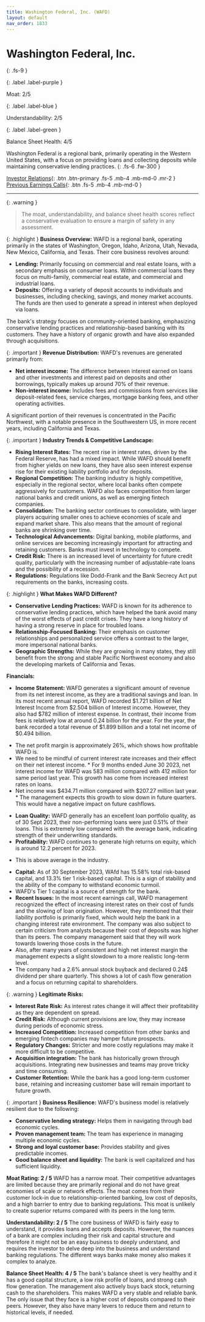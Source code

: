```yaml
---
title: Washington Federal, Inc. (WAFD)
layout: default
nav_order: 1833
---
```


# Washington Federal, Inc.
{: .fs-9 }

{: .label .label-purple }

Moat: 2/5

{: .label .label-blue }

Understandability: 2/5

{: .label .label-green }

Balance Sheet Health: 4/5

Washington Federal is a regional bank, primarily operating in the Western United States, with a focus on providing loans and collecting deposits while maintaining conservative lending practices.
{: .fs-6 .fw-300 }

[Investor Relations](https://www.google.com/search?q=WAFD+investor+relations){: .btn .btn-primary .fs-5 .mb-4 .mb-md-0 .mr-2 }
[Previous Earnings Calls](https://discountingcashflows.com/company/WAFD/transcripts/){: .btn .fs-5 .mb-4 .mb-md-0 }

---

{: .warning }
>The moat, understandability, and balance sheet health scores reflect a conservative evaluation to ensure a margin of safety in any assessment.



{: .highlight }
**Business Overview:** WAFD is a regional bank, operating primarily in the states of Washington, Oregon, Idaho, Arizona, Utah, Nevada, New Mexico, California, and Texas. Their core business revolves around:

*   **Lending:** Primarily focusing on commercial and real estate loans, with a secondary emphasis on consumer loans. Within commercial loans they focus on multi-family, commercial real estate, and commercial and industrial loans.
*   **Deposits:** Offering a variety of deposit accounts to individuals and businesses, including checking, savings, and money market accounts. The funds are then used to generate a spread in interest when deployed via loans.

The bank's strategy focuses on community-oriented banking, emphasizing conservative lending practices and relationship-based banking with its customers. They have a history of organic growth and have also expanded through acquisitions.

{: .important }
**Revenue Distribution:** WAFD's revenues are generated primarily from:

*   **Net interest income:** The difference between interest earned on loans and other investments and interest paid on deposits and other borrowings, typically makes up around 70% of their revenue.
*   **Non-interest income:** Includes fees and commissions from services like deposit-related fees, service charges, mortgage banking fees, and other operating activities.

A significant portion of their revenues is concentrated in the Pacific Northwest, with a notable presence in the Southwestern US, in more recent years, including California and Texas.

{: .important }
**Industry Trends & Competitive Landscape:**
*   **Rising Interest Rates:** The recent rise in interest rates, driven by the Federal Reserve, has had a mixed impact. While WAFD should benefit from higher yields on new loans, they have also seen interest expense rise for their existing liability portfolio and for deposits. 
*   **Regional Competition:** The banking industry is highly competitive, especially in the regional sector, where local banks often compete aggressively for customers. WAFD also faces competition from larger national banks and credit unions, as well as emerging fintech companies.
*   **Consolidation:**  The banking sector continues to consolidate, with larger players acquiring smaller ones to achieve economies of scale and expand market share. This also means that the amount of regional banks are shrinking over time.
*   **Technological Advancements:** Digital banking, mobile platforms, and online services are becoming increasingly important for attracting and retaining customers. Banks must invest in technology to compete.
*   **Credit Risk:** There is an increased level of uncertainty for future credit quality, particularly with the increasing number of adjustable-rate loans and the possibility of a recession. 
*   **Regulations:** Regulations like Dodd-Frank and the Bank Secrecy Act put requirements on the banks, increasing costs.

{: .highlight }
**What Makes WAFD Different?**
*   **Conservative Lending Practices:**  WAFD is known for its adherence to conservative lending practices, which have helped the bank avoid many of the worst effects of past credit crises. They have a long history of having a strong reserve in place for troubled loans.
*   **Relationship-Focused Banking:** Their emphasis on customer relationships and personalized service offers a contrast to the larger, more impersonal national banks.
*   **Geographic Strengths:** While they are growing in many states, they still benefit from the strong and stable Pacific Northwest economy and also the developing markets of California and Texas.

**Financials:**
*   **Income Statement:** WAFD generates a significant amount of revenue from its net interest income, as they are a traditional savings and loan. In its most recent annual report, WAFD recorded $1.721 billion of Net Interest Income from $2.504 billion of Interest income. However, they also had $782 million of interest expense. In contrast, their income from fees is relatively low at around 0.24 billion for the year. For the year, the bank recorded a total revenue of $1.899 billion and a total net income of $0.494 billion.
   -   The net profit margin is approximately 26%, which shows how profitable WAFD is.
   -   We need to be mindful of current interest rate increases and their effect on their net interest income.
    *  For 9 months ended June 30 2023, net interest income for WAFD was 583 million compared with 412 million for same period last year. This growth has come from increased interest rates on loans.
  -   Net income was $434.71 million compared with $207.27 million last year.
    *  The management expects this growth to slow down in future quarters. This would have a negative impact on future cashflows.
 *   **Loan Quality:** WAFD generally has an excellent loan portfolio quality, as of 30 Sept 2023, their non-performing loans were just 0.51% of their loans. This is extremely low compared with the average bank, indicating strength of their underwriting standards.
*   **Profitability:** WAFD continues to generate high returns on equity, which is around 12.2 percent for 2023.
   -  This is above average in the industry.
*   **Capital:** As of 30 September 2023, WAfd has 15.58% total risk-based capital, and 13.3% tier 1 risk-based capital. This is a sign of stability and the ability of the company to withstand economic turmoil.
  *  WAFD's Tier 1 capital is a source of strength for the bank.
*   **Recent Issues:** In the most recent earnings call, WAFD management recognized the effect of increasing interest rates on their cost of funds and the slowing of loan origination. However, they mentioned that their liability portfolio is primarily fixed, which would help the bank in a changing interest rate environment. The company was also subject to certain criticism from analysts because their cost of deposits was higher than its peers. The company management said that they will work towards lowering those costs in the future. 
*   Also, after many years of consistent and high net interest margin the management expects a slight slowdown to a more realistic long-term level.
*   The company had a 2.6% annual stock buyback and declared 0.24$ dividend per share quarterly. This shows a lot of cash flow generation and a focus on returning capital to shareholders.

{: .warning }
**Legitimate Risks:**

*   **Interest Rate Risk:** As interest rates change it will affect their profitability as they are dependent on spread.
*   **Credit Risk:** Although current provisions are low, they may increase during periods of economic stress.
*   **Increased Competition:** Increased competition from other banks and emerging fintech companies may hamper future prospects.
*   **Regulatory Changes:** Stricter and more costly regulations may make it more difficult to be competitive.
*   **Acquisition integration:** The bank has historically grown through acquisitions. Integrating new businesses and teams may prove tricky and time consuming.
*   **Customer Retention:** While the bank has a good long-term customer base, retaining and increasing customer base will remain important to future growth.

{: .important }
**Business Resilience:** WAFD's business model is relatively resilient due to the following:

*   **Conservative lending strategy:** Helps them in navigating through bad economic cycles.
*   **Proven management team:** The team has experience in managing multiple economic cycles.
*   **Strong and loyal customer base:** Provides stability and gives predictable incomes.
*   **Good balance sheet and liquidity:** The bank is well capitalized and has sufficient liquidity.

**Moat Rating: 2 / 5**
WAFD has a narrow moat. Their competitive advantages are limited because they are primarily regional and do not have great economies of scale or network effects. The moat comes from their customer lock-in due to relationship-oriented banking, low cost of deposits, and a high barrier to entry due to banking regulations. This moat is unlikely to create superior returns compared with its peers in the long term.

**Understandability: 2 / 5**
The core business of WAFD is fairly easy to understand, it provides loans and accepts deposits. However, the nuances of a bank are complex including their risk and capital structure and therefore it might not be an easy business to deeply understand, and requires the investor to delve deep into the business and understand banking regulations. The different ways banks make money also makes it complex to analyze.

**Balance Sheet Health: 4 / 5**
The bank's balance sheet is very healthy and it has a good capital structure, a low risk profile of loans, and strong cash flow generation. The management also actively buys back stock, returning cash to the shareholders. This makes WAFD a very stable and reliable bank. The only issue that they face is a higher cost of deposits compared to their peers. However, they also have many levers to reduce them and return to historical levels, if needed.

